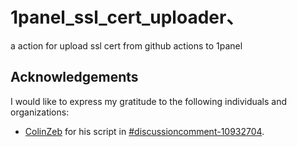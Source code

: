# 1panel_ssl_cert_uploader、

a action for upload ssl cert from github actions to 1panel

## Acknowledgements

I would like to express my gratitude to the following individuals and organizations:

- [ColinZeb](https://github.com/ColinZeb) for his script in [#discussioncomment-10932704](https://github.com/1Panel-dev/1Panel/discussions/6299#discussioncomment-10932704).




